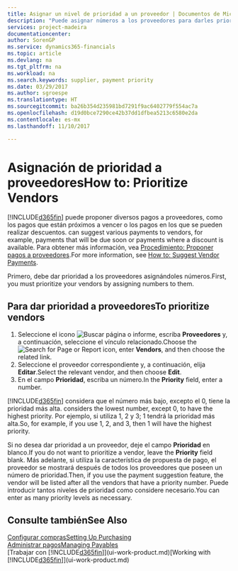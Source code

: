 ```yaml
---
title: Asignar un nivel de prioridad a un proveedor | Documentos de Microsoft
description: "Puede asignar números a los proveedores para darles prioridad y facilitar las sugerencias de pago en Dynamics 365."
services: project-madeira
documentationcenter: 
author: SorenGP
ms.service: dynamics365-financials
ms.topic: article
ms.devlang: na
ms.tgt_pltfrm: na
ms.workload: na
ms.search.keywords: supplier, payment priority
ms.date: 03/29/2017
ms.author: sgroespe
ms.translationtype: HT
ms.sourcegitcommit: ba26b354d235981bd7291f9ac6402779f554ac7a
ms.openlocfilehash: d19d0bce7290ce42b37dd1dfbea5213c6580e2da
ms.contentlocale: es-mx
ms.lasthandoff: 11/10/2017

---
```

# <a name="how-to-prioritize-vendors"></a><span data-ttu-id="948b6-103">Asignación de prioridad a proveedores</span><span class="sxs-lookup"><span data-stu-id="948b6-103">How to: Prioritize Vendors</span></span>
[!INCLUDE[d365fin](includes/d365fin_md.md)]<span data-ttu-id="948b6-104"> puede proponer diversos pagos a proveedores, como los pagos que están próximos a vencer o los pagos en los que se pueden realizar descuentos.</span><span class="sxs-lookup"><span data-stu-id="948b6-104"> can suggest various payments to vendors, for example, payments that will be due soon or payments where a discount is available.</span></span> <span data-ttu-id="948b6-105">Para obtener más información, vea [Procedimiento: Proponer pagos a proveedores](payables-how-suggest-vendor-payments.md).</span><span class="sxs-lookup"><span data-stu-id="948b6-105">For more information, see [How to: Suggest Vendor Payments](payables-how-suggest-vendor-payments.md).</span></span>

<span data-ttu-id="948b6-106">Primero, debe dar prioridad a los proveedores asignándoles números.</span><span class="sxs-lookup"><span data-stu-id="948b6-106">First, you must prioritize your vendors by assigning numbers to them.</span></span>

## <a name="to-prioritize-vendors"></a><span data-ttu-id="948b6-107">Para dar prioridad a proveedores</span><span class="sxs-lookup"><span data-stu-id="948b6-107">To prioritize vendors</span></span>
1. <span data-ttu-id="948b6-108">Seleccione el icono ![Buscar página o informe](media/ui-search/search_small.png "icono Buscar página o informe"), escriba **Proveedores** y, a continuación, seleccione el vínculo relacionado.</span><span class="sxs-lookup"><span data-stu-id="948b6-108">Choose the ![Search for Page or Report](media/ui-search/search_small.png "Search for Page or Report icon") icon, enter **Vendors**, and then choose the related link.</span></span>
2. <span data-ttu-id="948b6-109">Seleccione el proveedor correspondiente y, a continuación, elija **Editar**.</span><span class="sxs-lookup"><span data-stu-id="948b6-109">Select the relevant vendor, and then choose **Edit**.</span></span>
3. <span data-ttu-id="948b6-110">En el campo **Prioridad**, escriba un número.</span><span class="sxs-lookup"><span data-stu-id="948b6-110">In the **Priority** field, enter a number.</span></span>

[!INCLUDE[d365fin](includes/d365fin_md.md)]<span data-ttu-id="948b6-111"> considera que el número más bajo, excepto el 0, tiene la prioridad más alta.</span><span class="sxs-lookup"><span data-stu-id="948b6-111"> considers the lowest number, except 0, to have the highest priority.</span></span> <span data-ttu-id="948b6-112">Por ejemplo, si utiliza 1, 2 y 3; 1 tendrá la prioridad más alta.</span><span class="sxs-lookup"><span data-stu-id="948b6-112">So, for example, if you use 1, 2, and 3, then 1 will have the highest priority.</span></span>

<span data-ttu-id="948b6-113">Si no desea dar prioridad a un proveedor, deje el campo **Prioridad** en blanco.</span><span class="sxs-lookup"><span data-stu-id="948b6-113">If you do not want to prioritize a vendor, leave the **Priority** field blank.</span></span> <span data-ttu-id="948b6-114">Más adelante, si utiliza la característica de propuesta de pago, el proveedor se mostrará después de todos los proveedores que poseen un número de prioridad.</span><span class="sxs-lookup"><span data-stu-id="948b6-114">Then, if you use the payment suggestion feature, the vendor will be listed after all the vendors that have a priority number.</span></span> <span data-ttu-id="948b6-115">Puede introducir tantos niveles de prioridad como considere necesario.</span><span class="sxs-lookup"><span data-stu-id="948b6-115">You can enter as many priority levels as necessary.</span></span>

## <a name="see-also"></a><span data-ttu-id="948b6-116">Consulte también</span><span class="sxs-lookup"><span data-stu-id="948b6-116">See Also</span></span>
[<span data-ttu-id="948b6-117">Configurar compras</span><span class="sxs-lookup"><span data-stu-id="948b6-117">Setting Up Purchasing</span></span>](purchasing-setup-purchasing.md)  
[<span data-ttu-id="948b6-118">Administrar pagos</span><span class="sxs-lookup"><span data-stu-id="948b6-118">Managing Payables</span></span>](payables-manage-payables.md)  
<span data-ttu-id="948b6-119">[Trabajar con [!INCLUDE[d365fin](includes/d365fin_md.md)]](ui-work-product.md)</span><span class="sxs-lookup"><span data-stu-id="948b6-119">[Working with [!INCLUDE[d365fin](includes/d365fin_md.md)]](ui-work-product.md)</span></span>

